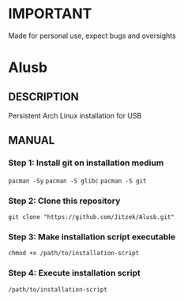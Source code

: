 # IMPORTANT
Made for personal use, expect bugs and oversights

# Alusb

## DESCRIPTION
Persistent Arch Linux installation for USB

## MANUAL
### Step 1: Install git on installation medium
`pacman -Sy`
`pacman -S glibc`
`pacman -S git`

### Step 2: Clone this repository
`git clone "https://github.com/Jitzek/Alusb.git"`

### Step 3: Make installation script executable
`chmod +x /path/to/installation-script`

### Step 4: Execute installation script
`/path/to/installation-script`
